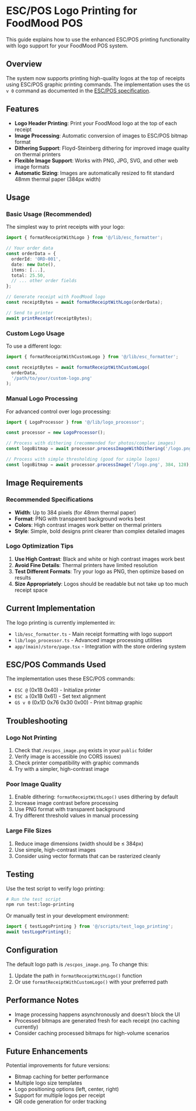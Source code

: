 # ESC/POS Logo Printing for FoodMood POS

This guide explains how to use the enhanced ESC/POS printing functionality with logo support for your FoodMood POS system.

## Overview

The system now supports printing high-quality logos at the top of receipts using ESC/POS graphic printing commands. The implementation uses the `GS v 0` command as documented in the [ESC/POS specification](https://escpos.readthedocs.io/en/latest/imaging.html#print-graphic-bank-logo-simplified-1c-79-rel).

## Features

- **Logo Header Printing**: Print your FoodMood logo at the top of each receipt
- **Image Processing**: Automatic conversion of images to ESC/POS bitmap format
- **Dithering Support**: Floyd-Steinberg dithering for improved image quality on thermal printers
- **Flexible Image Support**: Works with PNG, JPG, SVG, and other web image formats
- **Automatic Sizing**: Images are automatically resized to fit standard 48mm thermal paper (384px width)

## Usage

### Basic Usage (Recommended)

The simplest way to print receipts with your logo:

```typescript
import { formatReceiptWithLogo } from '@/lib/esc_formatter';

// Your order data
const orderData = {
  orderId: 'ORD-001',
  date: new Date(),
  items: [...],
  total: 25.50,
  // ... other order fields
};

// Generate receipt with FoodMood logo
const receiptBytes = await formatReceiptWithLogo(orderData);

// Send to printer
await printReceipt(receiptBytes);
```

### Custom Logo Usage

To use a different logo:

```typescript
import { formatReceiptWithCustomLogo } from '@/lib/esc_formatter';

const receiptBytes = await formatReceiptWithCustomLogo(
  orderData, 
  '/path/to/your/custom-logo.png'
);
```

### Manual Logo Processing

For advanced control over logo processing:

```typescript
import { LogoProcessor } from '@/lib/logo_processor';

const processor = new LogoProcessor();

// Process with dithering (recommended for photos/complex images)
const logoBitmap = await processor.processImageWithDithering('/logo.png', 384);

// Process with simple thresholding (good for simple logos)
const logoBitmap = await processor.processImage('/logo.png', 384, 128);
```

## Image Requirements

### Recommended Specifications
- **Width**: Up to 384 pixels (for 48mm thermal paper)
- **Format**: PNG with transparent background works best
- **Colors**: High contrast images work better on thermal printers
- **Style**: Simple, bold designs print clearer than complex detailed images

### Logo Optimization Tips

1. **Use High Contrast**: Black and white or high contrast images work best
2. **Avoid Fine Details**: Thermal printers have limited resolution
3. **Test Different Formats**: Try your logo as PNG, then optimize based on results
4. **Size Appropriately**: Logos should be readable but not take up too much receipt space

## Current Implementation

The logo printing is currently implemented in:

- `lib/esc_formatter.ts` - Main receipt formatting with logo support
- `lib/logo_processor.ts` - Advanced image processing utilities
- `app/(main)/store/page.tsx` - Integration with the store ordering system

## ESC/POS Commands Used

The implementation uses these ESC/POS commands:
- `ESC @` (0x1B 0x40) - Initialize printer
- `ESC a` (0x1B 0x61) - Set text alignment
- `GS v 0` (0x1D 0x76 0x30 0x00) - Print bitmap graphic

## Troubleshooting

### Logo Not Printing
1. Check that `/escpos_image.png` exists in your `public` folder
2. Verify image is accessible (no CORS issues)
3. Check printer compatibility with graphic commands
4. Try with a simpler, high-contrast image

### Poor Image Quality
1. Enable dithering: `formatReceiptWithLogo()` uses dithering by default
2. Increase image contrast before processing
3. Use PNG format with transparent background
4. Try different threshold values in manual processing

### Large File Sizes
1. Reduce image dimensions (width should be ≤ 384px)
2. Use simple, high-contrast images
3. Consider using vector formats that can be rasterized cleanly

## Testing

Use the test script to verify logo printing:

```bash
# Run the test script
npm run test:logo-printing
```

Or manually test in your development environment:

```typescript
import { testLogoPrinting } from '@/scripts/test_logo_printing';
await testLogoPrinting();
```

## Configuration

The default logo path is `/escpos_image.png`. To change this:

1. Update the path in `formatReceiptWithLogo()` function
2. Or use `formatReceiptWithCustomLogo()` with your preferred path

## Performance Notes

- Image processing happens asynchronously and doesn't block the UI
- Processed bitmaps are generated fresh for each receipt (no caching currently)
- Consider caching processed bitmaps for high-volume scenarios

## Future Enhancements

Potential improvements for future versions:
- Bitmap caching for better performance
- Multiple logo size templates
- Logo positioning options (left, center, right)
- Support for multiple logos per receipt
- QR code generation for order tracking
